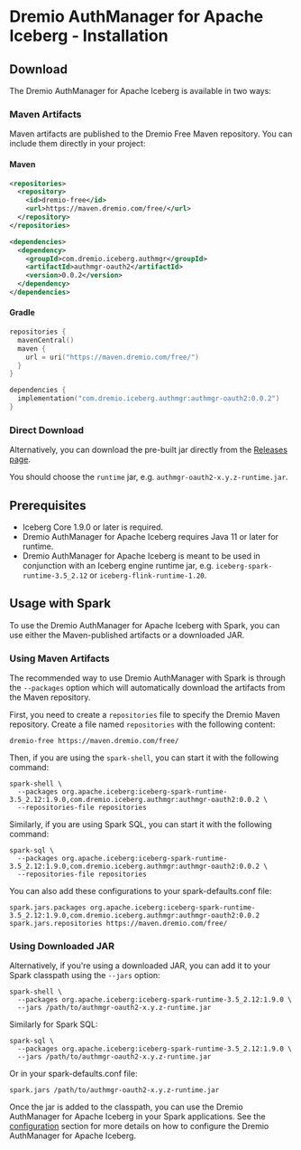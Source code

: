 <!--
Copyright (C) 2025 Dremio Corporation

Licensed under the Apache License, Version 2.0 (the "License");
you may not use this file except in compliance with the License.
You may obtain a copy of the License at

    http://www.apache.org/licenses/LICENSE-2.0

Unless required by applicable law or agreed to in writing, software
distributed under the License is distributed on an "AS IS" BASIS,
WITHOUT WARRANTIES OR CONDITIONS OF ANY KIND, either express or implied.
See the License for the specific language governing permissions and
limitations under the License.
-->
# Dremio AuthManager for Apache Iceberg - Installation

## Download

The Dremio AuthManager for Apache Iceberg is available in two ways:

### Maven Artifacts

Maven artifacts are published to the Dremio Free Maven repository. You can include them directly in your project:

#### Maven

```xml
<repositories>
  <repository>
    <id>dremio-free</id>
    <url>https://maven.dremio.com/free/</url>
  </repository>
</repositories>

<dependencies>
  <dependency>
    <groupId>com.dremio.iceberg.authmgr</groupId>
    <artifactId>authmgr-oauth2</artifactId>
    <version>0.0.2</version>
  </dependency>
</dependencies>
```

#### Gradle

```kotlin
repositories {
  mavenCentral()
  maven {
    url = uri("https://maven.dremio.com/free/")
  }
}

dependencies {
  implementation("com.dremio.iceberg.authmgr:authmgr-oauth2:0.0.2")
}
```

### Direct Download

Alternatively, you can download the pre-built jar directly from the
[Releases page](https://github.com/dremio/iceberg-auth-manager/releases).

You should choose the `runtime` jar, e.g. `authmgr-oauth2-x.y.z-runtime.jar`.

## Prerequisites

* Iceberg Core 1.9.0 or later is required.
* Dremio AuthManager for Apache Iceberg requires Java 11 or later for runtime.
* Dremio AuthManager for Apache Iceberg is meant to be used in conjunction with an Iceberg engine
  runtime jar, e.g. `iceberg-spark-runtime-3.5_2.12` or `iceberg-flink-runtime-1.20`.

## Usage with Spark

To use the Dremio AuthManager for Apache Iceberg with Spark, you can use either the Maven-published artifacts or a downloaded JAR.

### Using Maven Artifacts

The recommended way to use Dremio AuthManager with Spark is through the `--packages` option which will automatically download the artifacts from the Maven repository.

First, you need to create a `repositories` file to specify the Dremio Maven repository. Create a file named `repositories` with the following content:

```
dremio-free https://maven.dremio.com/free/
```

Then, if you are using the `spark-shell`, you can start it with the following command:

```shell
spark-shell \
  --packages org.apache.iceberg:iceberg-spark-runtime-3.5_2.12:1.9.0,com.dremio.iceberg.authmgr:authmgr-oauth2:0.0.2 \
  --repositories-file repositories
```

Similarly, if you are using Spark SQL, you can start it with the following command:

```shell
spark-sql \
  --packages org.apache.iceberg:iceberg-spark-runtime-3.5_2.12:1.9.0,com.dremio.iceberg.authmgr:authmgr-oauth2:0.0.2 \
  --repositories-file repositories
```

You can also add these configurations to your spark-defaults.conf file:

```
spark.jars.packages org.apache.iceberg:iceberg-spark-runtime-3.5_2.12:1.9.0,com.dremio.iceberg.authmgr:authmgr-oauth2:0.0.2
spark.jars.repositories https://maven.dremio.com/free/
```

### Using Downloaded JAR

Alternatively, if you're using a downloaded JAR, you can add it to your Spark classpath using the `--jars` option:

```shell
spark-shell \
  --packages org.apache.iceberg:iceberg-spark-runtime-3.5_2.12:1.9.0 \
  --jars /path/to/authmgr-oauth2-x.y.z-runtime.jar
```

Similarly for Spark SQL:

```shell
spark-sql \
  --packages org.apache.iceberg:iceberg-spark-runtime-3.5_2.12:1.9.0 \
  --jars /path/to/authmgr-oauth2-x.y.z-runtime.jar
```

Or in your spark-defaults.conf file:

```
spark.jars /path/to/authmgr-oauth2-x.y.z-runtime.jar
```

Once the jar is added to the classpath, you can use the Dremio AuthManager for Apache Iceberg in
your Spark applications. See the [configuration](./configuration.md) section for more details on how
to configure the Dremio AuthManager for Apache Iceberg.
